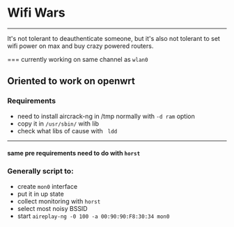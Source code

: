 # Wifi Wars

---
It's not tolerant to deauthenticate someone, but it's also not tolerant to set wifi power on max and buy crazy powered routers.

===
currently working on same channel as ```wlan0```
## Oriented to work on openwrt
### Requirements
- need to install aircrack-ng in /tmp
normally with ```-d ram``` option
- copy it in ```/usr/sbin/```
with lib
- check what libs of cause with ``` ldd```
---
#### same pre requirements need to do with ```horst```
### Generally script to:
- create ```mon0``` interface
- put it in up state
- collect monitoring with ```horst```
- select most noisy BSSID
- start ```aireplay-ng -0 100 -a 00:90:90:F8:30:34 mon0```

